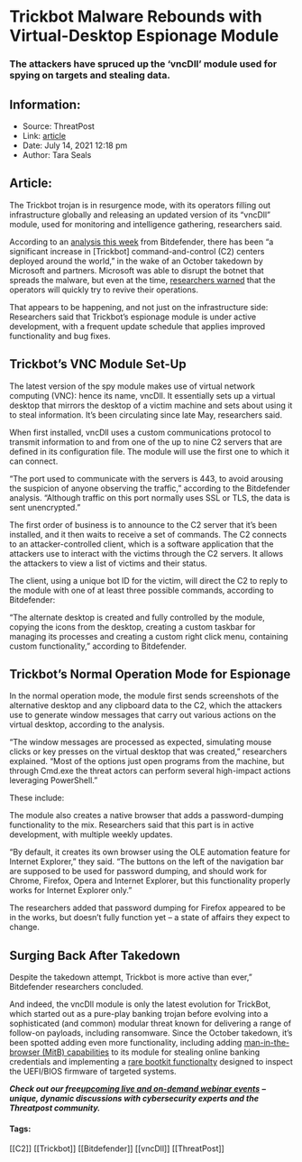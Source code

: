 # Trickbot Malware Rebounds with Virtual-Desktop Espionage Module
### The attackers have spruced up the ‘vncDll’ module used for spying on targets and stealing data.

## Information:
+ Source: ThreatPost
+ Link: [article](https://kasperskycontenthub.com/threatpost-global/?p=167789)
+ Date: July 14, 2021  12:18 pm
+ Author: Tara Seals


## Article:
The Trickbot trojan is in resurgence mode, with its operators filling out infrastructure globally and releasing an updated version of its “vncDll” module, used for monitoring and intelligence gathering, researchers said.


According to an [analysis this week](https://www.bitdefender.com/blog/labs/trickbot-activity-increases-new-vnc-module-on-the-radar/) from Bitdefender, there has been “a significant increase in [Trickbot] command-and-control (C2) centers deployed around the world,” in the wake of an October takedown by Microsoft and partners. Microsoft was able to disrupt the botnet that spreads the malware, but even at the time, [researchers warned](https://threatpost.com/trickbot-takedown-crimeware-apparatus/160018/) that the operators will quickly try to revive their operations.



That appears to be happening, and not just on the infrastructure side: Researchers said that Trickbot’s espionage module is under active development, with a frequent update schedule that applies improved functionality and bug fixes.


**Trickbot’s VNC Module Set-Up**
--------------------------------


The latest version of the spy module makes use of virtual network computing (VNC): hence its name, vncDll. It essentially sets up a virtual desktop that mirrors the desktop of a victim machine and sets about using it to steal information. It’s been circulating since late May, researchers said.


When first installed, vncDll uses a custom communications protocol to transmit information to and from one of the up to nine C2 servers that are defined in its configuration file. The module will use the first one to which it can connect.


“The port used to communicate with the servers is 443, to avoid arousing the suspicion of anyone observing the traffic,” according to the Bitdefender analysis. “Although traffic on this port normally uses SSL or TLS, the data is sent unencrypted.”


The first order of business is to announce to the C2 server that it’s been installed, and it then waits to receive a set of commands. The C2 connects to an attacker-controlled client, which is a software application that the attackers use to interact with the victims through the C2 servers. It allows the attackers to view a list of victims and their status.


The client, using a unique bot ID for the victim, will direct the C2 to reply to the module with one of at least three possible commands, according to Bitdefender:


“The alternate desktop is created and fully controlled by the module, copying the icons from the desktop, creating a custom taskbar for managing its processes and creating a custom right click menu, containing custom functionality,” according to Bitdefender.


**Trickbot’s Normal Operation Mode for Espionage**
--------------------------------------------------


In the normal operation mode, the module first sends screenshots of the alternative desktop and any clipboard data to the C2, which the attackers use to generate window messages that carry out various actions on the virtual desktop, according to the analysis.


“The window messages are processed as expected, simulating mouse clicks or key presses on the virtual desktop that was created,” researchers explained. “Most of the options just open programs from the machine, but through Cmd.exe the threat actors can perform several high-impact actions leveraging PowerShell.”


These include:


The module also creates a native browser that adds a password-dumping functionality to the mix. Researchers said that this part is in active development, with multiple weekly updates.


“By default, it creates its own browser using the OLE automation feature for Internet Explorer,” they said. “The buttons on the left of the navigation bar are supposed to be used for password dumping, and should work for Chrome, Firefox, Opera and Internet Explorer, but this functionality properly works for Internet Explorer only.”


The researchers added that password dumping for Firefox appeared to be in the works, but doesn’t fully function yet – a state of affairs they expect to change.


**Surging Back After Takedown**
-------------------------------


Despite the takedown attempt, Trickbot is more active than ever,” Bitdefender researchers concluded.


And indeed, the vncDll module is only the latest evolution for TrickBot, which started out as a pure-play banking trojan before evolving into a sophisticated (and common) modular threat known for delivering a range of follow-on payloads, including ransomware. Since the October takedown, it’s been spotted adding even more functionality, including adding [man-in-the-browser (MitB) capabilities](https://threatpost.com/trickbot-banking-trojan-module/167521/) to its module for stealing online banking credentials and implementing a [rare bootkit functionalty](https://threatpost.com/trickbot-returns-bootkit-functions/161873/) designed to inspect the UEFI/BIOS firmware of targeted systems.


***Check out our free***[***upcoming live and on-demand webinar events***](https://threatpost.com/category/webinars/) ***– unique, dynamic discussions with cybersecurity experts and the Threatpost community.***




#### Tags:
[[C2]] [[Trickbot]] [[Bitdefender]] [[vncDll]] [[ThreatPost]]
